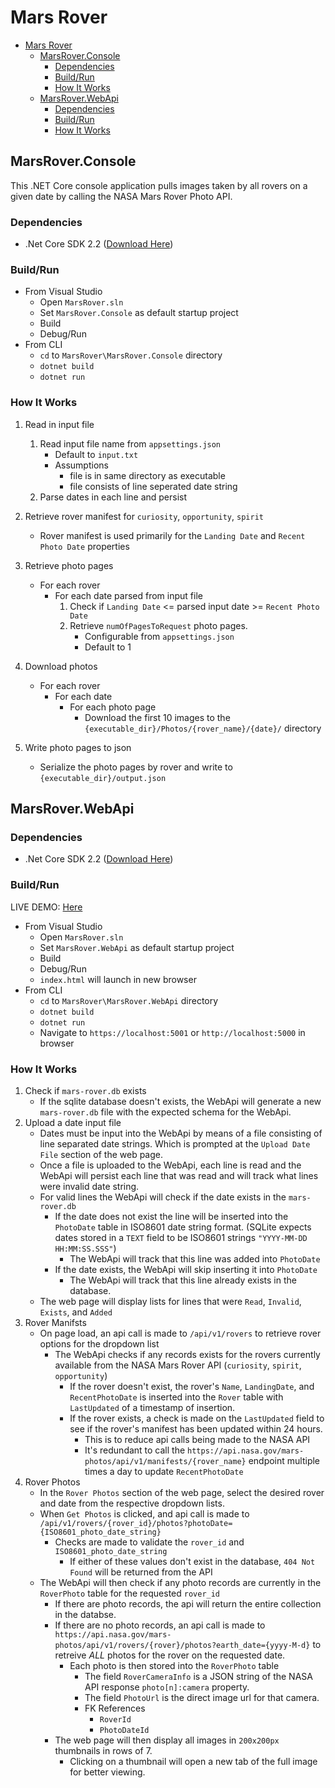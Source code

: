 # Mars Rover

- [Mars Rover](#mars-rover)
  - [MarsRover.Console](#marsroverconsole)
    - [Dependencies](#dependencies)
    - [Build/Run](#buildrun)
    - [How It Works](#how-it-works)
  - [MarsRover.WebApi](#marsroverwebapi)
    - [Dependencies](#dependencies-1)
    - [Build/Run](#buildrun-1)
    - [How It Works](#how-it-works-1)

## MarsRover.Console

This .NET Core console application pulls images taken by all rovers on a given date by calling the NASA Mars Rover Photo API.

### Dependencies

* .Net Core SDK 2.2 ([Download Here](https://dotnet.microsoft.com/download))

### Build/Run

* From Visual Studio
  * Open `MarsRover.sln`
  * Set `MarsRover.Console` as default startup project
  * Build
  * Debug/Run
* From CLI
  * `cd` to `MarsRover\MarsRover.Console` directory
  * `dotnet build`
  * `dotnet run`

### How It Works

1. Read in input file
    1. Read input file name from `appsettings.json`
        * Default to `input.txt`
        * Assumptions
            * file is in same directory as executable
            * file consists of line seperated date string
    2. Parse dates in each line and persist

2. Retrieve rover manifest for `curiosity`, `opportunity`, `spirit`

    * Rover manifest is used primarily for the `Landing Date` and `Recent Photo Date` properties

3. Retrieve photo pages
    * For each rover
        * For each date parsed from input file
            1. Check if `Landing Date` <= parsed input date >= `Recent Photo Date`
            2. Retrieve `numOfPagesToRequest` photo pages.
                * Configurable from `appsettings.json`
                * Default to 1

4. Download photos
    * For each rover
        * For each date
            * For each photo page
                * Download the first 10 images to the `{executable_dir}/Photos/{rover_name}/{date}/` directory

5. Write photo pages to json
    * Serialize the photo pages by rover and write to `{executable_dir}/output.json` 

## MarsRover.WebApi

### Dependencies

* .Net Core SDK 2.2 ([Download Here](https://dotnet.microsoft.com/download))

### Build/Run

LIVE DEMO: [Here](http://skankin.co/mars-rover)

* From Visual Studio
  * Open `MarsRover.sln`
  * Set `MarsRover.WebApi` as default startup project
  * Build
  * Debug/Run
  * `index.html` will launch in new browser
* From CLI
  * `cd` to `MarsRover\MarsRover.WebApi` directory
  * `dotnet build`
  * `dotnet run`
  * Navigate to `https://localhost:5001` or `http://localhost:5000` in browser

### How It Works

1. Check if `mars-rover.db` exists
    * If the sqlite database doesn't exists, the WebApi will generate a new `mars-rover.db` file with the expected schema for the WebApi.
2. Upload a date input file
   * Dates must be input into the WebApi by means of a file consisting of line separated date strings. Which is prompted at the `Upload Date File` section of the web page.
   * Once a file is uploaded to the WebApi, each line is read and the WebApi will persist each line that was read and will track what lines were invalid date string.
   * For valid lines the WebApi will check if the date exists in the `mars-rover.db`
     * If the date does not exist the line will be inserted into the `PhotoDate` table in ISO8601 date string format. (SQLite expects dates stored in a `TEXT` field to be ISO8601 strings `"YYYY-MM-DD HH:MM:SS.SSS"`)
       * The WebApi will track that this line was added into `PhotoDate`
     * If the date exists, the WebApi will skip inserting it into `PhotoDate`
       * The WebApi will track that this line already exists in the database.
   * The web page will display lists for lines that were `Read`, `Invalid`, `Exists`, and `Added`
3. Rover Manifsts
   * On page load, an api call is made to `/api/v1/rovers` to retrieve rover options for the dropdown list
     * The WebApi checks if any records exists for the rovers currently available from the NASA Mars Rover API (`curiosity`, `spirit`, `opportunity`)
       * If the rover doesn't exist, the rover's `Name`, `LandingDate`, and `RecentPhotoDate` is inserted into the `Rover` table with `LastUpdated` of a timestamp of insertion.
       * If the rover exists, a check is made on the `LastUpdated` field to see if the rover's manifest has been updated within 24 hours.
         * This is to reduce api calls being made to the NASA API
         * It's redundant to call the `https://api.nasa.gov/mars-photos/api/v1/manifests/{rover_name}` endpoint multiple times a day to update `RecentPhotoDate`
4. Rover Photos
   * In the `Rover Photos` section of the web page, select the desired rover and date from the respective dropdown lists.
   * When `Get Photos` is clicked, and api call is made to `/api/v1/rovers/{rover_id}/photos?photoDate={ISO8601_photo_date_string}`
     * Checks are made to validate the `rover_id` and `ISO8601_photo_date_string`
       * If either of these values don't exist in the database, `404 Not Found` will be returned from the API
    * The WebApi will then check if any photo records are currently in the `RoverPhoto` table for the requested `rover_id`
      * If there are photo records, the api will return the entire collection in the databse.
      * If there are no photo records, an api call is made to `https://api.nasa.gov/mars-photos/api/v1/rovers/{rover}/photos?earth_date={yyyy-M-d}` to retreive *ALL* photos for the rover on the requested date.
        * Each photo is then stored into the `RoverPhoto` table
          * The field `RoverCameraInfo` is a JSON string of the NASA API response `photo[n]:camera` property. 
          * The field `PhotoUrl` is the direct image url for that camera.
          * FK References
            * `RoverId`
            * `PhotoDateId`
      * The web page will then display all images in `200x200px` thumbnails in rows of 7.
        * Clicking on a thumbnail will open a new tab of the full image for better viewing.
  
